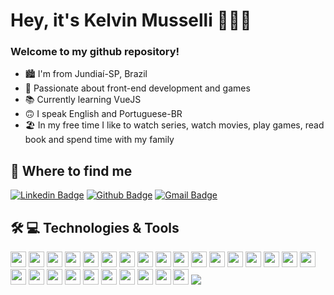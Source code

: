 # Hey, it's Kelvin Musselli 🧑🏻‍💻

<div align="center">

<h3 align=left> Welcome to my github repository! </h3>
 <ul align="left">
  <li> 🏙 I'm from Jundiaí-SP, Brazil </li>
  <li> 💜 Passionate about front-end development and games </li>
  <li> 📚 Currently learning VueJS </li>
  <li> 🙃 I speak English and Portuguese-BR </li>
  <li> 🏖 In my free time I like to watch series, watch movies, play games, read book and spend time with my family  </li>
 </ul>

</div>

## 🤩 Where to find me
 
[![Linkedin Badge](https://img.shields.io/badge/-linkedin-blue?style=flat-square&logo=Linkedin&logoColor=white&link=https://www.linkedin.com/in/kelvinmusselli/)](https://www.linkedin.com/in/kelvinmusselli/)
[![Github Badge](https://img.shields.io/badge/-github-000?style=flat-square&logo=Github&logoColor=white&link=https://github.com/kelvinmusselli)](https://github.com/kelvinmusselli)
[![Gmail Badge](https://img.shields.io/badge/-gmail-c14438?style=flat-square&logo=Gmail&logoColor=white&link=mailto:kelvinmusselli22@gmail.com)](mailto:kelvinmusselli22@gmail.com)

## 🛠 💻 Technologies & Tools

<p>
<img src="https://img.shields.io/badge/HTML5-E34F26?style=for-the-badge&logo=html5&logoColor=white" height="25">

<img src="https://img.shields.io/badge/CSS3-1572B6?style=for-the-badge&logo=css3&logoColor=white" height="25">

<img src="https://img.shields.io/badge/bootstrap%20-%23563D7C.svg?&style=for-the-badge&logo=bootstrap&logoColor=white" height="25"/>

<img src="https://img.shields.io/badge/AngularJS-E23237?style=for-the-badge&logo=angularjs&logoColor=white" height="25"/>

<img src="https://img.shields.io/badge/Material--UI-0081CB?style=for-the-badge&logo=material-ui&logoColor=white" height="25"/>


<img src="https://img.shields.io/badge/Sass-CC6699?style=for-the-badge&logo=sass&logoColor=white" height="25">

<img src="https://img.shields.io/badge/Tailwind_CSS-38B2AC?style=for-the-badge&logo=tailwind-css&logoColor=white" height="25">

<img src="https://img.shields.io/badge/styled--components-DB7093?style=for-the-badge&logo=styled-components&logoColor=white" height="25">

<img src="https://img.shields.io/badge/javascript-%23F7DF1E.svg?&style=for-the-badge&logo=javascript&logoColor=black" height="25"/>

<img src="https://img.shields.io/badge/react%20-%2320232a.svg?&style=for-the-badge&logo=react&logoColor=%2361DAFB" height="25"/>

<img src="https://img.shields.io/badge/React_Native-20232A?style=for-the-badge&logo=react&logoColor=61DAFB" height="25"/>

<img src="https://img.shields.io/badge/Redux-593D88?style=for-the-badge&logo=redux&logoColor=white" height="25">

<img src="https://img.shields.io/badge/React_Router-CA4245?style=for-the-badge&logo=react-router&logoColor=white" height="25">

<img src="https://img.shields.io/badge/jQuery-0769AD?style=for-the-badge&logo=jquery&logoColor=white" height="25">

<img src="https://img.shields.io/badge/typescript%20-%23007ACC.svg?&style=for-the-badge&logo=typescript&logoColor=white" height="25"/>

<img src="https://img.shields.io/badge/Java-ED8B00?style=for-the-badge&logo=java&logoColor=white" height="25"/>

<img src="https://img.shields.io/badge/Node.js-43853D?style=for-the-badge&logo=node.js&logoColor=white" height="25"/>

<img src="https://img.shields.io/badge/Express.js-404D59?style=for-the-badge" height="25"/>




<img src="https://img.shields.io/badge/MySQL-00000F?style=for-the-badge&logo=mysql&logoColor=white" height="25"/>

<img src="https://img.shields.io/badge/PostgreSQL-316192?style=for-the-badge&logo=postgresql&logoColor=white" height="25"/>

<img src="https://img.shields.io/badge/MongoDB-4EA94B?style=for-the-badge&logo=mongodb&logoColor=white" height="25"/>

<img src="https://img.shields.io/badge/Netlify-00C7B7?style=for-the-badge&logo=netlify&logoColor=white" height="25"/>


<img src="https://img.shields.io/badge/-npm-CB3837?style=flat-square&logo=npm" height="25"/>

<img src="https://img.shields.io/badge/-GitHub-181717?style=flat-square&logo=github" height="25"/>

<img src="https://img.shields.io/badge/GitLab-330F63?style=for-the-badge&logo=gitlab&logoColor=white" height="25"/>


<img src="https://img.shields.io/badge/Bitbucket-330F63?style=for-the-badge&logo=bitbucket&logoColor=white" height="25"/>

<img src="https://img.shields.io/badge/Shell_Script-121011?style=for-the-badge&logo=gnu-bash&logoColor=white" height="25">

<img src="https://img.shields.io/badge/Google_Cloud-4285F4?style=for-the-badge&logo=google-cloud&logoColor=white">


</p>


